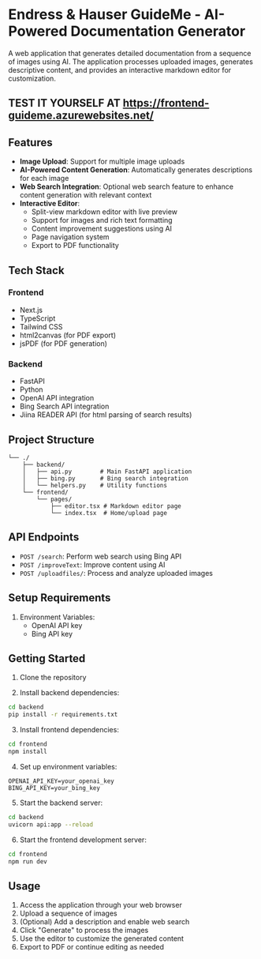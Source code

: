 # Endress & Hauser GuideMe - AI-Powered Documentation Generator

A web application that generates detailed documentation from a sequence of images using AI. The application processes uploaded images, generates descriptive content, and provides an interactive markdown editor for customization.

## TEST IT YOURSELF AT https://frontend-guideme.azurewebsites.net/


## Features

- **Image Upload**: Support for multiple image uploads
- **AI-Powered Content Generation**: Automatically generates descriptions for each image
- **Web Search Integration**: Optional web search feature to enhance content generation with relevant context
- **Interactive Editor**:
  - Split-view markdown editor with live preview
  - Support for images and rich text formatting
  - Content improvement suggestions using AI
  - Page navigation system
  - Export to PDF functionality

## Tech Stack

### Frontend
- Next.js
- TypeScript
- Tailwind CSS
- html2canvas (for PDF export)
- jsPDF (for PDF generation)

### Backend
- FastAPI
- Python
- OpenAI API integration
- Bing Search API integration
- Jiina READER API (for html parsing of search results)

## Project Structure

```
└── ./
    ├── backend/
    │   ├── api.py        # Main FastAPI application
    │   ├── bing.py       # Bing search integration
    │   └── helpers.py    # Utility functions
    └── frontend/
        └── pages/
            ├── editor.tsx # Markdown editor page
            └── index.tsx  # Home/upload page
```

## API Endpoints

- `POST /search`: Perform web search using Bing API
- `POST /improveText`: Improve content using AI
- `POST /uploadfiles/`: Process and analyze uploaded images

## Setup Requirements

1. Environment Variables:
   - OpenAI API key
   - Bing API key

## Getting Started

1. Clone the repository

2. Install backend dependencies:
```bash
cd backend
pip install -r requirements.txt
```

3. Install frontend dependencies:
```bash
cd frontend
npm install
```

4. Set up environment variables:
```env
OPENAI_API_KEY=your_openai_key
BING_API_KEY=your_bing_key
```

5. Start the backend server:
```bash
cd backend
uvicorn api:app --reload
```

6. Start the frontend development server:
```bash
cd frontend
npm run dev
```

## Usage

1. Access the application through your web browser
2. Upload a sequence of images
3. (Optional) Add a description and enable web search
4. Click "Generate" to process the images
5. Use the editor to customize the generated content
6. Export to PDF or continue editing as needed




